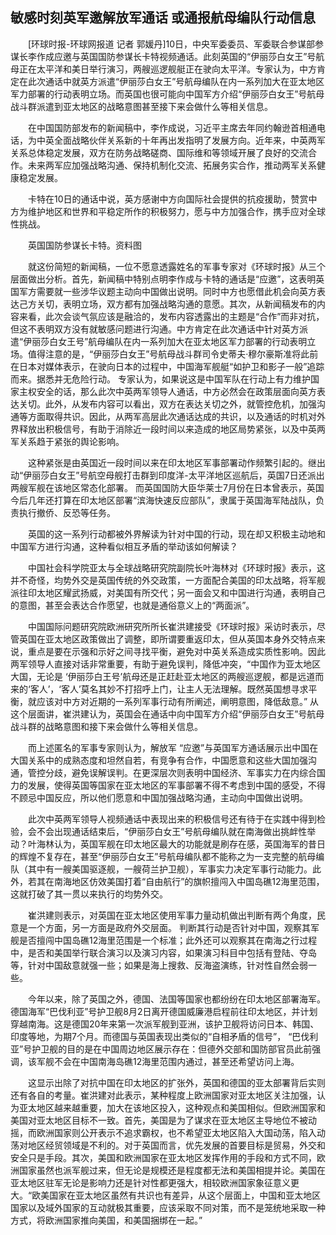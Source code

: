 ## 敏感时刻英军邀解放军通话 或通报航母编队行动信息
　　[环球时报-环球网报道 记者 郭媛丹]10日，中央军委委员、军委联合参谋部参谋长李作成应邀与英国国防参谋长卡特视频通话。此刻英国的“伊丽莎白女王”号航母正在太平洋和美日举行演习，两艘巡逻舰艇正在驶向太平洋。专家认为，中方肯定在此次通话中就英方派遣“伊丽莎白女王”号航母编队在内一系列加大在亚太地区军力部署的行动表明立场。而英国也很可能向中国军方介绍“伊丽莎白女王”号航母战斗群派遣到亚太地区的战略意图甚至接下来会做什么等相关信息。

　　在中国国防部发布的新闻稿中，李作成说，习近平主席去年同约翰逊首相通电话，为中英全面战略伙伴关系新的十年再出发指明了发展方向。近年来，中英两军关系总体稳定发展，双方在防务战略磋商、国际维和等领域开展了良好的交流合作。未来两军应加强战略沟通、保持机制化交流、拓展务实合作，推动两军关系健康稳定发展。

　　卡特在10日的通话中说，英方感谢中方向国际社会提供的抗疫援助，赞赏中方为维护地区和世界和平稳定所作的积极努力，愿与中方加强合作，携手应对全球性挑战。

　　英国国防参谋长卡特。资料图

　　就这份简短的新闻稿，一位不愿意透露姓名的军事专家对《环球时报》从三个层面做出分析。首先，新闻稿中特别点明李作成与卡特的通话是“应邀”，这表明英国军方需要就一些涉华议题主动向中国做出说明。同时中方也愿借此机会向英方表达己方关切，表明立场，双方都有加强战略沟通的意愿。其次，从新闻稿发布的内容来看，此次会谈气氛应该是融洽的，发布内容透露出的主题是“合作”而非对抗，但这不表明双方没有就敏感问题进行沟通。中方肯定在此次通话中针对英方派遣“伊丽莎白女王号”航母编队在内一系列加大在亚太地区军力部署的行动表明立场。值得注意的是，“伊丽莎白女王”号航母战斗群司令史蒂夫·穆尔豪斯准将此前在日本对媒体表示，在驶向日本的过程中，中国海军舰艇“如护卫和影子一般”追踪而来。据悉并无危险行动。 专家认为，如果说这是中国军队在行动上有力维护国家主权安全的话，那么此次中英两军领导人通话，中方必然会在政策层面向英方表达关切。此外，从发布内容可以看出，双方在表达关切之外，就管控危机，加强沟通等方面取得共识。因此，从两军高层此次通话达成的共识，以及通话的时机对外界释放出积极信号，有助于消除近一段时间以来造成的地区局势紧张，以及中英两军关系趋于紧张的舆论影响。

　　这种紧张是由英国近一段时间以来在印太地区军事部署动作频繁引起的。继出动“伊丽莎白女王”号航空母舰打击群到印度洋-太平洋地区巡航后，英国7日还派出两艘军舰在该地区常态化部署。 而英国国防大臣华莱士7月份在日本曾表示，英国今后几年还打算在印太地区部署“滨海快速反应部队”，隶属于英国海军陆战队，负责执行撤侨、反恐等任务。

　　英国的这一系列行动都被外界解读为针对中国的行动，现在却又积极主动地和中国军方进行沟通，这种看似相互矛盾的举动该如何解读？

　　中国社会科学院亚太与全球战略研究院副院长叶海林对《环球时报》表示，这并不奇怪，均势外交是英国传统的外交政策，一方面配合美国的印太战略，将军舰派往印太地区耀武扬威，对美国有所交代；另一面会又和中国进行沟通，表明自己的意图，甚至会表达合作愿望，也就是通俗意义上的“两面派”。

　　中国国际问题研究院欧洲研究所所长崔洪建接受《环球时报》采访时表示，尽管英国在亚太地区政策做出了调整，即所谓要重返印太，但从英国本身外交特点来说，重点是要在示强和示好之间寻找平衡，避免对中英关系造成实质性影响。因此两军领导人直接对话非常重要，有助于避免误判，降低冲突，“中国作为亚太地区大国，无论是 ‘伊丽莎白王号’航母还是正赶赴亚太地区的两艘巡逻舰，都是远道而来的‘客人’，‘客人’莫名其妙不打招呼上门，让主人无法理解。既然英国想寻求平衡，就应该对中方对近期的一系列军事行动有所阐述，阐明意图，降低敌意。” 从这个层面讲，崔洪建认为，英国会在通话中向中国军方介绍“伊丽莎白女王”号航母战斗群的战略意图和接下来会做什么等相关信息。

　　而上述匿名的军事专家则认为，解放军 “应邀”与英国军方通话展示出中国在大国关系中的成熟态度和坦然自若，有竞争有合作，中国愿意和这些大国加强沟通，管控分歧，避免误解误判。在更深层次则表明中国经济、军事实力在内综合国力的发展，使得英国等国家在亚太地区的军事部署不得不考虑到中国的感受，不得不顾忌中国反应，所以他们愿意和中国加强战略沟通，主动向中国做出说明。

　　此次中英两军领导人视频通话中表现出来的积极信号还有待于在实践中得到检验，会不会出现通话结束后，“伊丽莎白女王”号航母编队就在南海做出挑衅性举动？叶海林认为，英国军舰在印太地区最大的功能就是刷存在感，英国海军的昔日的辉煌不复存在，甚至“伊丽莎白女王”号航母编队都不能称之为一支完整的航母编队（其中有一艘美国驱逐舰，一艘荷兰护卫舰），军事实力决定军事行动能力。此外，若其在南海地区仿效美国打着“自由航行”的旗帜擅闯入中国岛礁12海里范围，这就打破了其一贯以来执行的均势外交。

　　崔洪建则表示，对英国在亚太地区使用军事力量动机做出判断有两个角度，民意是一个方面，另一方面是政府外交层面。 判断其行动是否针对中国，观察其军舰是否擅闯中国岛礁12海里范围是一个标准；此外还可以观察其在南海之行过程中，是否和美国举行联合演习以及演习内容，如果演习科目中包括有登陆、夺岛等，针对中国敌意就强一些；如果是海上搜救、反海盗演练，针对性自然会弱一些。

　　今年以来，除了英国之外，德国、法国等国家也都纷纷在印太地区部署海军。 德国海军“巴伐利亚”号护卫舰8月2日离开德国威廉港启程前往印太地区，并计划穿越南海。这是德国20年来第一次派军舰到亚洲，该护卫舰将访问日本、韩国、印度等地，为期7个月。而德国与英国表现出类似的“自相矛盾的信号”， “巴伐利亚”号护卫舰的目的是在中国周边地区展示存在：但德外交部和国防部官员此前强调，该军舰不会在中国南海岛礁12海里范围内通过，甚至还希望访问上海。

　　这显示出除了对抗中国在印太地区的扩张外，英国和德国的亚太部署背后实则还有各自的考量。崔洪建对此表示，某种程度上欧洲国家对亚太地区关注加强，认为亚太地区越来越重要，加大在该地区投入，这种观点和美国相似。但欧洲国家和美国对亚太地区目标不一致。首先，美国是为了谋求在亚太地区主导地位不被动摇，而欧洲国家则公开表示不追求霸权，也不希望亚太地区陷入大国动荡，陷入动荡对地区经贸领域是不利的。对于英国而言，优先发展的首要目标是贸易，外交和安全只是手段。其次，美国和欧洲国家在亚太地区发挥作用的手段和方式不同，欧洲国家虽然也派军舰过来，但无论是规模还是程度都无法和美国相提并论。美国在亚太地区驻军无论是影响力还是针对性都更强大，相较欧洲国家象征意义更大。“欧美国家在亚太地区虽然有共识也有差异，从这个层面上，中国和亚太地区国家以及域外国家的互动就极其重要，应该采取不同对策，而不是笼统地采取一种方式，将欧洲国家推向美国，和美国捆绑在一起。”

